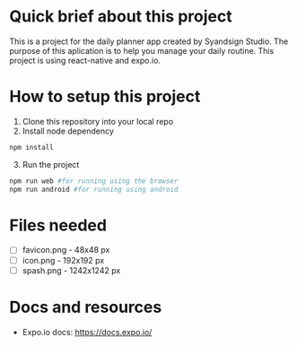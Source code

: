 # Quick brief about this project
This is a project for the daily planner app created by Syandsign Studio. The purpose of this aplication is to help you manage your daily routine. This project is using react-native and expo.io.
# How to setup this project
1. Clone this repository into your local repo
2. Install node dependency
  ```sh
  npm install
  ```
3. Run the project
  ```sh
  npm run web #for running using the browser
  npm run android #for running using android
  ```

# Files needed
- [ ] favicon.png - 48x48 px
- [ ] icon.png - 192x192 px
- [ ] spash.png - 1242x1242 px

# Docs and resources
- Expo.io docs: https://docs.expo.io/